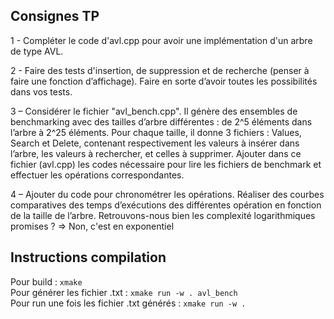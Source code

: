 ## Consignes TP
   
1 - Compléter le code d'avl.cpp pour avoir une implémentation
d'un arbre de type AVL.  
  
2 - Faire des tests d'insertion, de suppression et de recherche (penser à faire une fonction d’affichage).
Faire en sorte d’avoir toutes les possibilités dans vos tests.  
  
3 – Considérer le fichier "avl_bench.cpp". Il génère des ensembles de benchmarking avec des tailles d’arbre différentes :
de 2^5 éléments dans l’arbre à 2^25 éléments. Pour chaque taille, il donne 3 fichiers :
Values, Search et Delete, contenant respectivement les valeurs à insérer dans l’arbre,
les valeurs à rechercher, et celles à supprimer. Ajouter dans ce fichier (avl.cpp) les codes nécessaire pour lire
les fichiers de benchmark et effectuer les opérations correspondantes.  
  
4 – Ajouter du code pour chronométrer les opérations. Réaliser des courbes comparatives
des temps d’exécutions des différentes opération en fonction de la taille de l’arbre.
Retrouvons-nous bien les complexité logarithmiques promises ? 
=> Non, c'est en exponentiel 
  
## Instructions compilation
Pour build : `xmake`  
Pour générer les fichier .txt : `xmake run -w . avl_bench`  
Pour run une fois les fichier .txt générés : `xmake run -w .`  

